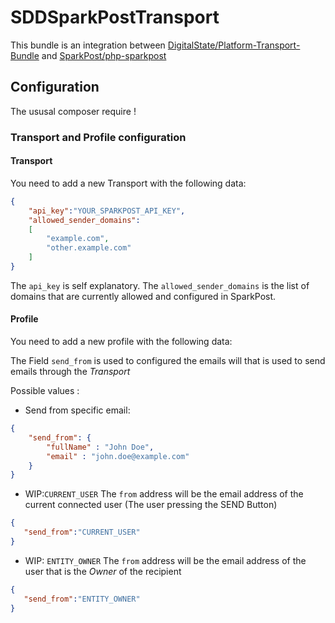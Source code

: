 # SDDSparkPostTransport

This bundle is an integration between [DigitalState/Platform-Transport-Bundle](https://github.com/DigitalState/Platform-Transport-Bundle) and [SparkPost/php-sparkpost](https://github.com/SparkPost/php-sparkpost)


## Configuration
The ususal composer require !



### Transport and Profile configuration

#### Transport

You need to add a new Transport with the following data:
```json
{
    "api_key":"YOUR_SPARKPOST_API_KEY",
    "allowed_sender_domains":
    [
        "example.com",
        "other.example.com"
    ]
}
```

The `api_key` is self explanatory.
The `allowed_sender_domains` is the list of domains that are currently allowed and configured in SparkPost.


#### Profile

You need to add a new profile with the following data: 

The Field `send_from` is used to configured the emails will that is used to send emails through the _Transport_

Possible values :  

- Send from specific email:
```json
{
    "send_from": {
        "fullName" : "John Doe",
        "email" : "john.doe@example.com"
    }    
}
```


- WIP:`CURRENT_USER` The `from` address will be the email address of the current connected user (The user pressing the SEND Button)
 
```json
{
   "send_from":"CURRENT_USER"
}
```

- WIP: `ENTITY_OWNER` The `from` address will be the email address of the user that is the _Owner_ of the recipient
 
```json
{
   "send_from":"ENTITY_OWNER"
}
```

